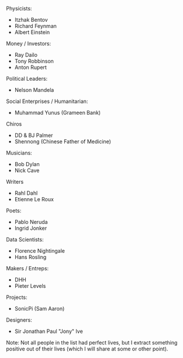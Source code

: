 Physicists:
* Itzhak Bentov
* Richard Feynman
* Albert Einstein

Money / Investors:
* Ray Dailo
* Tony Robbinson
* Anton Rupert

Political Leaders:
* Nelson Mandela

Social Enterprises / Humanitarian:
* Muhammad Yunus (Grameen Bank)

Chiros
* DD & BJ Palmer
* Shennong (Chinese Father of Medicine)

Musicians:
* Bob Dylan
* Nick Cave

Writers 
* Rahl Dahl
* Etienne Le Roux

Poets: 
* Pablo Neruda
* Ingrid Jonker

Data Scientists:
* Florence Nightingale
* Hans Rosling

Makers / Entreps:
* DHH
* Pieter Levels

Projects:
* SonicPi (Sam Aaron)

Designers:
* Sir Jonathan Paul "Jony" Ive


Note: Not all people in the list had perfect lives, but I extract something positive out of their lives (which I will share at some or other point).
